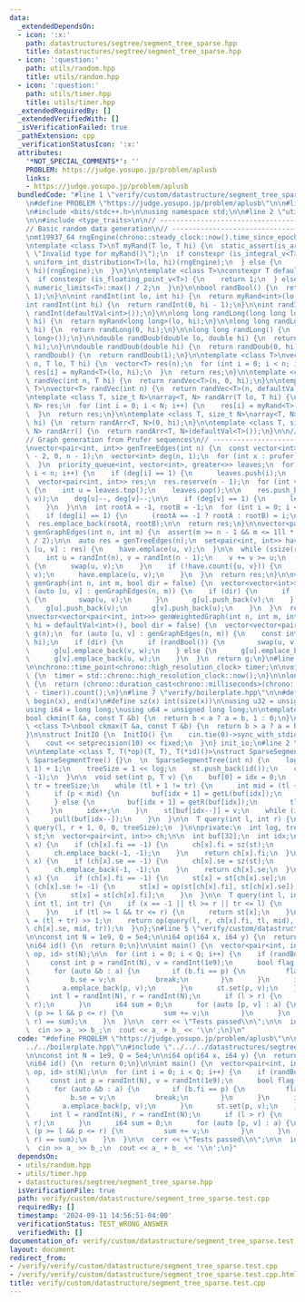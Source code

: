 ```yaml
---
data:
  _extendedDependsOn:
  - icon: ':x:'
    path: datastructures/segtree/segment_tree_sparse.hpp
    title: datastructures/segtree/segment_tree_sparse.hpp
  - icon: ':question:'
    path: utils/random.hpp
    title: utils/random.hpp
  - icon: ':question:'
    path: utils/timer.hpp
    title: utils/timer.hpp
  _extendedRequiredBy: []
  _extendedVerifiedWith: []
  _isVerificationFailed: true
  _pathExtension: cpp
  _verificationStatusIcon: ':x:'
  attributes:
    '*NOT_SPECIAL_COMMENTS*': ''
    PROBLEM: https://judge.yosupo.jp/problem/aplusb
    links:
    - https://judge.yosupo.jp/problem/aplusb
  bundledCode: "#line 1 \"verify/custom/datastructure/segment_tree_sparse.test.cpp\"\
    \n#define PROBLEM \"https://judge.yosupo.jp/problem/aplusb\"\n\n#line 1 \"verify/boilerplate.hpp\"\
    \n#include <bits/stdc++.h>\n\nusing namespace std;\n\n#line 2 \"utils/random.hpp\"\
    \n\n#include <type_traits>\n\n// ----------------------------------------------------\n\
    // Basic random data generation\n// ----------------------------------------------------\n\
    \nmt19937_64 rngEngine(chrono::steady_clock::now().time_since_epoch().count());\n\
    \ntemplate <class T>\nT myRand(T lo, T hi) {\n  static_assert(is_arithmetic_v<T>,\
    \ \"Invalid type for myRand()\");\n  if constexpr (is_integral_v<T>) {\n    return\
    \ uniform_int_distribution<T>(lo, hi)(rngEngine);\n  } else {\n    return uniform_real_distribution<T>(lo,\
    \ hi)(rngEngine);\n  }\n}\n\ntemplate <class T>\nconstexpr T defaultVal() {\n\
    \  if constexpr (is_floating_point_v<T>) {\n    return 1;\n  } else {\n    return\
    \ numeric_limits<T>::max() / 2;\n  }\n}\n\nbool randBool() {\n  return myRand<int>(0,\
    \ 1);\n}\n\nint randInt(int lo, int hi) {\n  return myRand<int>(lo, hi);\n}\n\n\
    int randInt(int hi) {\n  return randInt(0, hi - 1);\n}\n\nint randInt() {\n  return\
    \ randInt(defaultVal<int>());\n}\n\nlong long randLong(long long lo, long long\
    \ hi) {\n  return myRand<long long>(lo, hi);\n}\n\nlong long randLong(long long\
    \ hi) {\n  return randLong(0, hi);\n}\n\nlong long randLong() {\n  return randLong(defaultVal<long\
    \ long>());\n}\n\ndouble randDoub(double lo, double hi) {\n  return myRand<double>(lo,\
    \ hi);\n}\n\ndouble randDoub(double hi) {\n  return randDoub(0, hi);\n}\n\ndouble\
    \ randDoub() {\n  return randDoub(1);\n}\n\ntemplate <class T>\nvector<T> randVec(int\
    \ n, T lo, T hi) {\n  vector<T> res(n);\n  for (int i = 0; i < n; i++) {\n   \
    \ res[i] = myRand<T>(lo, hi);\n  }\n  return res;\n}\n\ntemplate <class T>\nvector<T>\
    \ randVec(int n, T hi) {\n  return randVec<T>(n, 0, hi);\n}\n\ntemplate <class\
    \ T>\nvector<T> randVec(int n) {\n  return randVec<T>(n, defaultVal<T>());\n}\n\
    \ntemplate <class T, size_t N>\narray<T, N> randArr(T lo, T hi) {\n  array<T,\
    \ N> res;\n  for (int i = 0; i < N; i++) {\n    res[i] = myRand<T>(lo, hi);\n\
    \  }\n  return res;\n}\n\ntemplate <class T, size_t N>\narray<T, N> randArr(T\
    \ hi) {\n  return randArr<T, N>(0, hi);\n}\n\ntemplate <class T, size_t N>\narray<T,\
    \ N> randArr() {\n  return randArr<T, N>(defaultVal<T>());\n}\n\n// ----------------------------------------------------\n\
    // Graph generation from Prufer sequences\n// ----------------------------------------------------\n\
    \nvector<pair<int, int>> genTreeEdges(int n) {\n  const vector<int> prufer = randVec(n\
    \ - 2, 0, n - 1);\n  vector<int> deg(n, 1);\n  for (int x : prufer) {\n    deg[x]++;\n\
    \  }\n  priority_queue<int, vector<int>, greater<>> leaves;\n  for (int i = 0;\
    \ i < n; i++) {\n    if (deg[i] == 1) {\n      leaves.push(i);\n    }\n  }\n\n\
    \  vector<pair<int, int>> res;\n  res.reserve(n - 1);\n  for (int v : prufer)\
    \ {\n    int u = leaves.top();\n    leaves.pop();\n\n    res.push_back(minmax(u,\
    \ v));\n    deg[u]--, deg[v]--;\n\n    if (deg[v] == 1) {\n      leaves.push(v);\n\
    \    }\n  }\n\n  int rootA = -1, rootB = -1;\n  for (int i = 0; i < n; i++) {\n\
    \    if (deg[i] == 1) {\n      (rootA == -1 ? rootA : rootB) = i;\n    }\n  }\n\
    \  res.emplace_back(rootA, rootB);\n\n  return res;\n}\n\nvector<pair<int, int>>\
    \ genGraphEdges(int n, int m) {\n  assert(m >= n - 1 && m <= 1ll * n * (n - 1)\
    \ / 2);\n\n  auto res = genTreeEdges(n);\n  set<pair<int, int>> have;\n  for (auto\
    \ [u, v] : res) {\n    have.emplace(u, v);\n  }\n\n  while (ssize(res) < m) {\n\
    \    int u = randInt(n), v = randInt(n - 1);\n    v += v >= u;\n    if (u > v)\
    \ {\n      swap(u, v);\n    }\n    if (!have.count({u, v})) {\n      res.emplace_back(u,\
    \ v);\n      have.emplace(u, v);\n    }\n  }\n  return res;\n}\n\nvector<vector<int>>\
    \ genGraph(int n, int m, bool dir = false) {\n  vector<vector<int>> g(n);\n  for\
    \ (auto [u, v] : genGraphEdges(n, m)) {\n    if (dir) {\n      if (randBool())\
    \ {\n        swap(u, v);\n      }\n      g[u].push_back(v);\n    } else {\n  \
    \    g[u].push_back(v);\n      g[v].push_back(u);\n    }\n  }\n  return g;\n}\n\
    \nvector<vector<pair<int, int>>> genWeightedGraph(int n, int m, int lo = 1, int\
    \ hi = defaultVal<int>(), bool dir = false) {\n  vector<vector<pair<int, int>>>\
    \ g(n);\n  for (auto [u, v] : genGraphEdges(n, m)) {\n    const int w = randInt(lo,\
    \ hi);\n    if (dir) {\n      if (randBool()) {\n        swap(u, v);\n      }\n\
    \      g[u].emplace_back(v, w);\n    } else {\n      g[u].emplace_back(v, w);\n\
    \      g[v].emplace_back(u, w);\n    }\n  }\n  return g;\n}\n#line 2 \"utils/timer.hpp\"\
    \n\nchrono::time_point<chrono::high_resolution_clock> timer;\n\nvoid startTimer()\
    \ {\n  timer = std::chrono::high_resolution_clock::now();\n}\n\nlong long elapsed()\
    \ {\n  return (chrono::duration_cast<chrono::milliseconds>(chrono::high_resolution_clock::now()\
    \ - timer)).count();\n}\n#line 7 \"verify/boilerplate.hpp\"\n\n#define all(x)\
    \ begin(x), end(x)\n#define sz(x) int(size(x))\n\nusing u32 = unsigned int;\n\
    using i64 = long long;\nusing u64 = unsigned long long;\n\ntemplate <class T>\n\
    bool ckmin(T &a, const T &b) {\n  return b < a ? a = b, 1 : 0;\n}\n\ntemplate\
    \ <class T>\nbool ckmax(T &a, const T &b) {\n  return b > a ? a = b, 1 : 0;\n\
    }\n\nstruct InitIO {\n  InitIO() {\n    cin.tie(0)->sync_with_stdio(0);\n    cin.exceptions(cin.failbit);\n\
    \    cout << setprecision(10) << fixed;\n  }\n} init_io;\n#line 2 \"datastructures/segtree/segment_tree_sparse.hpp\"\
    \n\ntemplate <class T, T(*op)(T, T), T(*id)()>\nstruct SparseSegmentTree {\n \
    \ SparseSegmentTree() {}\n  \n  SparseSegmentTree(int n) {\n    log = __lg(n -\
    \ 1) + 1;\n    treeSize = 1 << log;\n    st.push_back(id());\n    ch.emplace_back(-1,\
    \ -1);\n  }\n\n  void set(int p, T v) {\n    buf[0] = idx = 0;\n    int tl = 0,\
    \ tr = treeSize;\n    while (tl + 1 != tr) {\n      int mid = (tl + tr) >> 1;\n\
    \      if (p < mid) {\n        buf[idx + 1] = getL(buf[idx]);\n        tr = mid;\n\
    \      } else {\n        buf[idx + 1] = getR(buf[idx]);\n        tl = mid;\n \
    \     }\n      idx++;\n    }\n    st[buf[idx--]] = v;\n    while (idx >= 0) {\n\
    \      pull(buf[idx--]);\n    }\n  }\n\n  T query(int l, int r) {\n    return\
    \ query(l, r + 1, 0, 0, treeSize);\n  }\n\nprivate:\n  int log, treeSize;\n  vector<T>\
    \ st;\n  vector<pair<int, int>> ch;\n\n  int buf[32];\n  int idx;\n\n  int getL(int\
    \ x) {\n    if (ch[x].fi == -1) {\n      ch[x].fi = sz(st);\n      st.push_back(id());\n\
    \      ch.emplace_back(-1, -1);\n    }\n    return ch[x].fi;\n  }\n\n  int getR(int\
    \ x) {\n    if (ch[x].se == -1) {\n      ch[x].se = sz(st);\n      st.push_back(id());\n\
    \      ch.emplace_back(-1, -1);\n    }\n    return ch[x].se;\n  }\n\n  void pull(int\
    \ x) {\n    if (ch[x].fi == -1) {\n      st[x] = st[ch[x].se];\n    } else if\
    \ (ch[x].se != -1) {\n      st[x] = op(st[ch[x].fi], st[ch[x].se]);\n    } else\
    \ {\n      st[x] = st[ch[x].fi];\n    }\n  }\n\n  T query(int l, int r, int x,\
    \ int tl, int tr) {\n    if (x == -1 || tl >= r || tr <= l) {\n      return id();\n\
    \    }\n    if (tl >= l && tr <= r) {\n      return st[x];\n    }\n    int mid\
    \ = (tl + tr) >> 1;\n    return op(query(l, r, ch[x].fi, tl, mid), query(l, r,\
    \ ch[x].se, mid, tr));\n  }\n};\n#line 5 \"verify/custom/datastructure/segment_tree_sparse.test.cpp\"\
    \n\nconst int N = 1e9, Q = 5e4;\n\ni64 op(i64 x, i64 y) {\n  return x + y;\n}\n\
    \ni64 id() {\n  return 0;\n}\n\nint main() {\n  vector<pair<int, int>> a;\n  SparseSegmentTree<i64,\
    \ op, id> st(N);\n\n  for (int i = 0; i < Q; i++) {\n    if (randBool()) {\n \
    \     const int p = randInt(N), v = randInt(1e9);\n      bool flag = false;\n\
    \      for (auto &b : a) {\n        if (b.fi == p) {\n          flag = true;\n\
    \          b.se = v;\n          break;\n        }\n      }\n      if (!flag) {\n\
    \        a.emplace_back(p, v);\n      }\n      st.set(p, v);\n    } else {\n \
    \     int l = randInt(N), r = randInt(N);\n      if (l > r) {\n        swap(l,\
    \ r);\n      }\n      i64 sum = 0;\n      for (auto [p, v] : a) {\n        if\
    \ (p >= l && p <= r) {\n          sum += v;\n        }\n      }\n      assert(st.query(l,\
    \ r) == sum);\n    }\n  }\n\n  cerr << \"Tests passed\\n\";\n\n  int a_, b_;\n\
    \  cin >> a_ >> b_;\n  cout << a_ + b_ << '\\n';\n}\n"
  code: "#define PROBLEM \"https://judge.yosupo.jp/problem/aplusb\"\n\n#include \"\
    ../../boilerplate.hpp\"\n#include \"../../../datastructures/segtree/segment_tree_sparse.hpp\"\
    \n\nconst int N = 1e9, Q = 5e4;\n\ni64 op(i64 x, i64 y) {\n  return x + y;\n}\n\
    \ni64 id() {\n  return 0;\n}\n\nint main() {\n  vector<pair<int, int>> a;\n  SparseSegmentTree<i64,\
    \ op, id> st(N);\n\n  for (int i = 0; i < Q; i++) {\n    if (randBool()) {\n \
    \     const int p = randInt(N), v = randInt(1e9);\n      bool flag = false;\n\
    \      for (auto &b : a) {\n        if (b.fi == p) {\n          flag = true;\n\
    \          b.se = v;\n          break;\n        }\n      }\n      if (!flag) {\n\
    \        a.emplace_back(p, v);\n      }\n      st.set(p, v);\n    } else {\n \
    \     int l = randInt(N), r = randInt(N);\n      if (l > r) {\n        swap(l,\
    \ r);\n      }\n      i64 sum = 0;\n      for (auto [p, v] : a) {\n        if\
    \ (p >= l && p <= r) {\n          sum += v;\n        }\n      }\n      assert(st.query(l,\
    \ r) == sum);\n    }\n  }\n\n  cerr << \"Tests passed\\n\";\n\n  int a_, b_;\n\
    \  cin >> a_ >> b_;\n  cout << a_ + b_ << '\\n';\n}"
  dependsOn:
  - utils/random.hpp
  - utils/timer.hpp
  - datastructures/segtree/segment_tree_sparse.hpp
  isVerificationFile: true
  path: verify/custom/datastructure/segment_tree_sparse.test.cpp
  requiredBy: []
  timestamp: '2024-09-11 14:56:51-04:00'
  verificationStatus: TEST_WRONG_ANSWER
  verifiedWith: []
documentation_of: verify/custom/datastructure/segment_tree_sparse.test.cpp
layout: document
redirect_from:
- /verify/verify/custom/datastructure/segment_tree_sparse.test.cpp
- /verify/verify/custom/datastructure/segment_tree_sparse.test.cpp.html
title: verify/custom/datastructure/segment_tree_sparse.test.cpp
---
```


